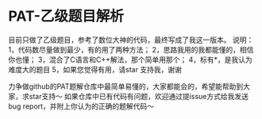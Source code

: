 # PAT-乙级题目解析

目前只做了乙级题目，参考了数位大神的代码，最终写成了我这一版本。
说明：
1，代码数尽量做到最少，有的用了两种方法；
2，思路我用的我都能懂的，相信你也懂；
3，混合了C语言和C++解法，那个简单用那个；
4，标有*，是我认为难度大的题目
5，如果您觉得有用，请star 支持我，谢谢

力争做github的PAT题解仓库中最简单易懂的，大家都能会的，希望能帮助到大家，求star支持～
如果仓库中已有代码有问题，欢迎通过提issue方式给我发送bug report，并附上你认为的正确的题解代码～
